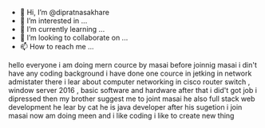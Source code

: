 - 👋 Hi, I’m @dipratnasakhare
- 👀 I’m interested in ...
- 🌱 I’m currently learning ...
- 💞️ I’m looking to collaborate on ...
- 📫 How to reach me ...

<!---
dipratnasakhare/dipratnasakhare is a ✨ special ✨ repository because its `README.md` (this file) appears on your GitHub profile.
You can click the Preview link to take a look at your changes.
--->
hello everyone i am doing mern cource by masai before joinnig masai i din't have any coding background i have done one cource in jetking in network admistater there i lear 
about computer networking in cisco router switch , window server 2016 , basic software and hardware after that i did't got job i dipressed then my brother suggest me to joint masai
he also  full stack web development he lear by cat he is java developer after his sugetion i join masai now am doing meen and i like coding i like to create new thing 
